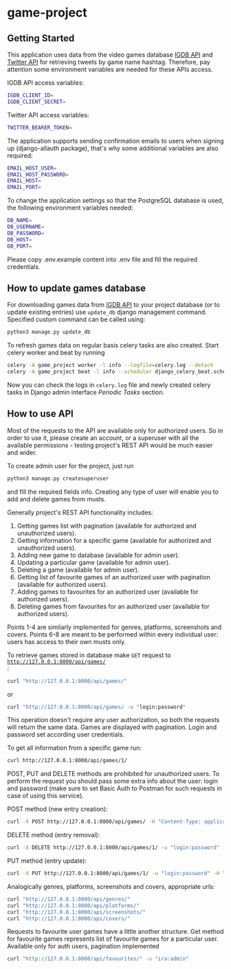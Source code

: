 # game-project

Getting Started
-------------------------

This application uses data from the video games database [IGDB API](https://api.igdb.com/)
and [Twitter API](https://dev.twitter.com/rest/public) for retrieving tweets by game name hashtag. Therefore, pay
attention some environment variables are needed for these APIs access.

IGDB API access variables:

```sh
IGDB_CLIENT_ID=
IGDB_CLIENT_SECRET=
```

Twitter API access variables:

```sh
TWITTER_BEARER_TOKEN=
```

The application supports sending confirmation emails to users when signing up (django-allauth package), that's why some
additional variables are also required:

```sh
EMAIL_HOST_USER=
EMAIL_HOST_PASSWORD=
EMAIL_HOST=
EMAIL_PORT=
```

To change the application settings so that the PostgreSQL database is used, the following environment variables needed:

```sh
DB_NAME=
DB_USERNAME=
DB_PASSWORD=
DB_HOST=
DB_PORT=
```

Please copy .env.example content into .env file and fill the required credentials.

How to update games database
-------------------------
For downloading games data from [IGDB API](https://api.igdb.com/) to your project database (or to update existing
entries) use <code>update_db</code> django management command. Specified custom command can be called using:

```sh
python3 manage.py update_db
```

To refresh games data on regular basis celery tasks are also created. Start celery worker and beat by running

```sh
celery -A game_project worker -l info --logfile=celery.log --detach
celery -A game_project beat -l info --scheduler django_celery_beat.schedulers:DatabaseScheduler
```

Now you can check the logs in <code>celery.log</code> file and newly created celery tasks in Django admin interface *Periodic Tasks*
section.

How to use API
-------------------------

Most of the requests to the API are available only for authorized users. So in order to use it, please create an
account, or a superuser with all the available permissions - testing project's REST API would be much easier and wider.

To create admin user for the project, just run

```sh
python3 manage.py createsuperuser
```

and fill the required fields info. Creating any type of user will enable you to add and delete games from musts.

Generally project's REST API functionality includes:

1. Getting games list with pagination (available for authorized and unauthorized users).
2. Getting information for a specific game (available for authorized and unauthorized users).
3. Adding new game to database (available for admin user).
4. Updating a particular game (available for admin user).
5. Deleting a game (available for admin user).
6. Getting list of favourite games of an authorized user with pagination (available for authorized users).
7. Adding games to favourites for an authorized user (available for authorized users).
8. Deleting games from favourites for an authorized user (available for authorized users).

Points 1-4 are similarly implemented for genres, platforms, screenshots and covers. Points 6-8 are meant to be performed
within every individual user: users has access to their own musts only.

To retrieve games stored in database make <code>GET</code> request to <code> http://127.0.0.1:8000/api/games/ </code>:

```sh
curl "http://127.0.0.1:8000/api/games/"
```

or

```sh
curl "http://127.0.0.1:8000/api/games/ -u "login:password"
```

This operation doesn't require any user authorization, so both the requests will return the same data. Games are
displayed with pagination. Login and password set according user credentials.

To get all information from a specific game run:

```sh
curl http://127.0.0.1:8000/api/games/1/
```

POST, PUT and DELETE methods are prohibited for unauthorized users. To perform the request you should pass some extra
info about the user: login and password (make sure to set Basic Auth to Postman for such requests in case of using this
service).

POST method (new entry creation):

```sh
curl -X POST http://127.0.0.1:8000/api/games/ -H "Content-Type: application/json" -u "login:password" -d '{"id": 1, "name": "Test Game"}'
```

DELETE method (entry removal):

```sh
curl -X DELETE http://127.0.0.1:8000/api/games/1/ -u "login:password"
```

PUT method (entry update):

```sh
curl -X PUT http://127.0.0.1:8000/api/games/1/ -u "login:password" -H "Content-Type: application/json" -d '{"id": 1, "name": "Test Game New"}'
```

Analogically genres, platforms, screenshots and covers, appropriate urls:

```sh
curl "http://127.0.0.1:8000/api/genres/"
curl "http://127.0.0.1:8000/api/platforms/"
curl "http://127.0.0.1:8000/api/screenshots/"
curl "http://127.0.0.1:8000/api/covers/"
```

Requests to favourite user games have a little another structure. Get method for favourite games represents list of
favourite games for a particular user. Available only for auth users, pagination implemented

```sh
curl "http://127.0.0.1:8000/api/favourites/" -u "ira:admin"
```

